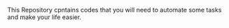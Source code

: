 This Repository cpntains codes that you will need to automate some tasks and make your life easier.
